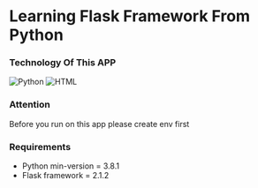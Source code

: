 # Learning Flask Framework From Python

### Technology Of This APP

<img alt="Python" src="https://img.shields.io/badge/Python-14354C?style=for-the-badge&logo=python&logoColor=white"/> <img alt="HTML" src="https://img.shields.io/badge/HTML5-E34F26?style=for-the-badge&logo=html5&logoColor=white"/>

### Attention
  Before you run on this app please create env first

### Requirements 
* Python min-version = 3.8.1
* Flask framework =  2.1.2

